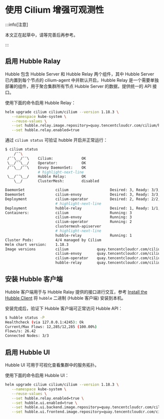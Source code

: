 # 使用 Cilium 增强可观测性

:::info[注意]

本文正在起草中，请等完善后再参考。

:::

## 启用 Hubble Ralay

Hubble 包含 Hubble Server 和 Hubble Relay 两个组件，其中 Hubble Server 已内置到每个节点的 cilium-agent 中并默认开启，Hubble Relay 是一个需要单独部署的组件，用于聚合集群所有节点 Hubble Server 的数据，提供统一的 API 接口。

使用下面的命令启用 Hubble Relay：

```bash
helm upgrade cilium cilium/cilium --version 1.18.3 \
   --namespace kube-system \
   --reuse-values \
   --set hubble.relay.image.repository=quay.tencentcloudcr.com/cilium/hubble-relay \
   --set hubble.relay.enabled=true
```

通过 `cilium status` 可验证 hubble 开启并正常运行：

```bash showLineNumbers
$ cilium status
    /¯¯\
 /¯¯\__/¯¯\    Cilium:             OK
 \__/¯¯\__/    Operator:           OK
 /¯¯\__/¯¯\    Envoy DaemonSet:    OK
               # highlight-next-line
 \__/¯¯\__/    Hubble Relay:       OK
    \__/       ClusterMesh:        disabled

DaemonSet              cilium                   Desired: 3, Ready: 3/3, Available: 3/3
DaemonSet              cilium-envoy             Desired: 3, Ready: 3/3, Available: 3/3
Deployment             cilium-operator          Desired: 2, Ready: 2/2, Available: 2/2
                       # highlight-next-line
Deployment             hubble-relay             Desired: 1, Ready: 1/1, Available: 1/1
Containers:            cilium                   Running: 3
                       cilium-envoy             Running: 3
                       cilium-operator          Running: 2
                       clustermesh-apiserver
                       # highlight-next-line
                       hubble-relay             Running: 1
Cluster Pods:          4/4 managed by Cilium
Helm chart version:    1.18.3
Image versions         cilium             quay.tencentcloudcr.com/cilium/cilium:v1.18.3@sha256:5649db451c88d928ea585514746d50d91e6210801b300c897283ea319d68de15: 3
                       cilium-envoy       quay.tencentcloudcr.com/cilium/cilium-envoy:v1.34.10-1761014632-c360e8557eb41011dfb5210f8fb53fed6c0b3222@sha256:ca76eb4e9812d114c7f43215a742c00b8bf41200992af0d21b5561d46156fd15: 3
                       cilium-operator    quay.tencentcloudcr.com/cilium/operator-generic:v1.18.3@sha256:b5a0138e1a38e4437c5215257ff4e35373619501f4877dbaf92c89ecfad81797: 2
                       hubble-relay       quay.tencentcloudcr.com/cilium/hubble-relay:v1.18.3@sha256:e53e00c47fe4ffb9c086bad0c1c77f23cb968be4385881160683d9e15aa34dc3: 1
```


## 安装 Hubble 客户端

Hubble 客户端用于与 Hubble Ralay 提供的接口进行交互，参考 [Install the Hubble Client](https://docs.cilium.io/en/stable/observability/hubble/setup/#install-the-hubble-client) 将 `hubble` 二进制 (Hubble 客户端) 安装到本机。

安装完成后，验证下 Hubble 客户端可正常访问 Hubble API：

```bash
$ hubble status -P
Healthcheck (via 127.0.0.1:4245): Ok
Current/Max Flows: 12,285/12,285 (100.00%)
Flows/s: 26.42
Connected Nodes: 3/3
```

## 启用 Hubble UI

Hubble UI 可用于可视化查看集群中的服务拓扑。

使用下面的命令启用 Hubble UI：

```bash
helm upgrade cilium cilium/cilium --version 1.18.3 \
   --namespace kube-system \
   --reuse-values \
   --set hubble.relay.enabled=true \
   --set hubble.ui.enabled=true \
   --set hubble.ui.backend.image.repository=quay.tencentcloudcr.com/cilium/hubble-ui-backend \
   --set hubble.ui.frontend.image.repository=quay.tencentcloudcr.com/cilium/hubble-ui
```

